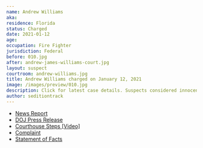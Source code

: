 ```yaml
---
name: Andrew Williams
aka:
residence: Florida
status: Charged
date: 2021-01-12
age:
occupation: Fire Fighter
jurisdiction: Federal
before: 010.jpg
after: andrew-james-williams-court.jpg
layout: suspect
courtroom: andrew-williams.jpg
title: Andrew Williams charged on January 12, 2021
image: /images/preview/010.jpg
description: Click for latest case details. Suspects considered innocent until proven guilty.
author: seditiontrack
---
```


- [News Report](https://people.com/crime/fbi-arrests-florida-firefighter-seen-in-videos-at-capitol-riots/)
- [DOJ Press Release](https://www.justice.gov/usao-dc/pr/seven-charged-federal-court-following-events-united-capitol)
- [Courthouse Steps [Video]](https://twitter.com/EricMockTV/status/1349127558709866502?s=20)
- [Complaint](https://www.justice.gov/opa/page/file/1354851/download)
- [Statement of Facts](https://www.justice.gov/opa/page/file/1354851/download)